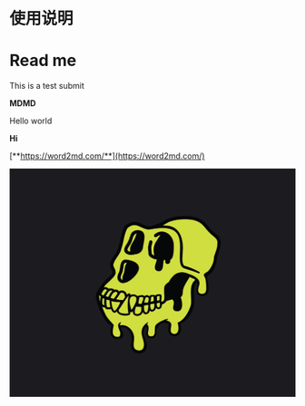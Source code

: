 # 使用说明

# Read me

This is a test submit

**MDMD**

Hello world

**Hi**

[**https://word2md.com/**](https://word2md.com/)

![avatar](../screenshots/mayctest.png)

